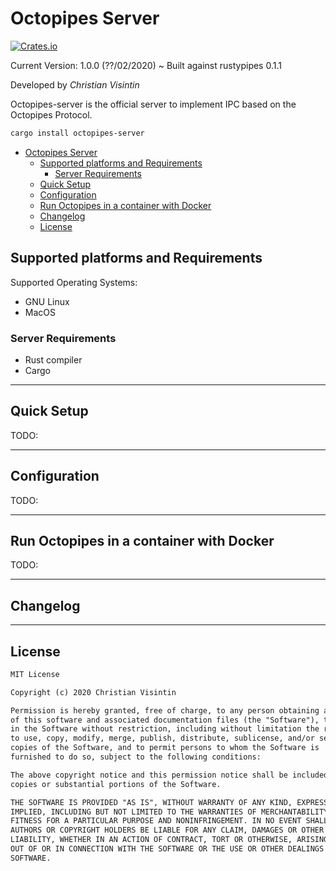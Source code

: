# Octopipes Server

[![Crates.io](https://img.shields.io/badge/crates.io-v1.0.0-orange.svg)](https://crates.io/crates/octopipes-server)

Current Version: 1.0.0 (??/02/2020) ~ Built against rustypipes 0.1.1

Developed by *Christian Visintin*

Octopipes-server is the official server to implement IPC based on the Octopipes Protocol.

```sh
cargo install octopipes-server
```

- [Octopipes Server](#octopipes-server)
  - [Supported platforms and Requirements](#supported-platforms-and-requirements)
    - [Server Requirements](#server-requirements)
  - [Quick Setup](#quick-setup)
  - [Configuration](#configuration)
  - [Run Octopipes in a container with Docker](#run-octopipes-in-a-container-with-docker)
  - [Changelog](#changelog)
  - [License](#license)

## Supported platforms and Requirements

Supported Operating Systems:

- GNU Linux
- MacOS

### Server Requirements

- Rust compiler
- Cargo

---

## Quick Setup

TODO:

---

## Configuration

TODO:

---

## Run Octopipes in a container with Docker

TODO:

---

## Changelog

---

## License

```txt
MIT License

Copyright (c) 2020 Christian Visintin

Permission is hereby granted, free of charge, to any person obtaining a copy
of this software and associated documentation files (the "Software"), to deal
in the Software without restriction, including without limitation the rights
to use, copy, modify, merge, publish, distribute, sublicense, and/or sell
copies of the Software, and to permit persons to whom the Software is
furnished to do so, subject to the following conditions:

The above copyright notice and this permission notice shall be included in all
copies or substantial portions of the Software.

THE SOFTWARE IS PROVIDED "AS IS", WITHOUT WARRANTY OF ANY KIND, EXPRESS OR
IMPLIED, INCLUDING BUT NOT LIMITED TO THE WARRANTIES OF MERCHANTABILITY,
FITNESS FOR A PARTICULAR PURPOSE AND NONINFRINGEMENT. IN NO EVENT SHALL THE
AUTHORS OR COPYRIGHT HOLDERS BE LIABLE FOR ANY CLAIM, DAMAGES OR OTHER
LIABILITY, WHETHER IN AN ACTION OF CONTRACT, TORT OR OTHERWISE, ARISING FROM,
OUT OF OR IN CONNECTION WITH THE SOFTWARE OR THE USE OR OTHER DEALINGS IN THE
SOFTWARE.
```
